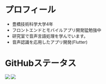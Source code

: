 # プロフィール
- 豊橋技術科学大学4年
- フロントエンドとモバイルアプリ開発猛勉強中
- 研究室で音声言語処理を学んでいます。
- 音声認識を応用したアプリ開発(Flutter)

# GitHubステータス
<a href="https://github.com/anuraghazra/github-readme-stats">
  <img align="left" src="https://github-readme-stats.vercel.app/api?username=rmaejima&count_private=true&show_icons=true" />
</a>
<a href="https://github.com/anuraghazra/github-readme-stats">
  <img align="left" src="https://github-readme-stats.vercel.app/api/top-langs/?username=rmaejima" />
</a>
